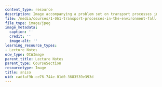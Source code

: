 ```yaml
---
content_type: resource
description: Image accompanying a problem set on transport processes in the environment.
file: /media/courses/1-061-transport-processes-in-the-environment-fall-2008/cadfaf9bce76744e01d03683539e393d_aniso.jpg
file_type: image/jpeg
image_metadata:
  caption: ''
  credit: ''
  image-alt: ''
learning_resource_types:
- Lecture Notes
ocw_type: OCWImage
parent_title: Lecture Notes
parent_type: CourseSection
resourcetype: Image
title: aniso
uid: cadfaf9b-ce76-744e-01d0-3683539e393d
---
```

